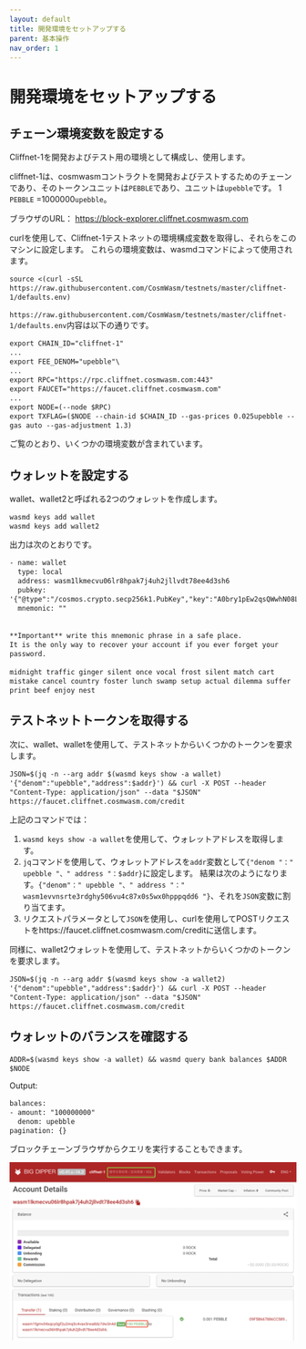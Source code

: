 ```yaml
---
layout: default
title: 開発環境をセットアップする
parent: 基本操作
nav_order: 1
---
```


# 開発環境をセットアップする

## チェーン環境変数を設定する

Cliffnet-1を開発およびテスト用の環境として構成し、使用します。

cliffnet-1は、cosmwasmコントラクトを開発およびテストするためのチェーンであり、そのトークンユニットは`PEBBLE`であり、ユニットは`upebble`です。 1 `PEBBLE` =1000000`upebble`。

ブラウザのURL： https://block-explorer.cliffnet.cosmwasm.com

curlを使用して、Cliffnet-1テストネットの環境構成変数を取得し、それらをこのマシンに設定します。 これらの環境変数は、wasmdコマンドによって使用されます。

```
source <(curl -sSL https://raw.githubusercontent.com/CosmWasm/testnets/master/cliffnet-1/defaults.env)
```

`https://raw.githubusercontent.com/CosmWasm/testnets/master/cliffnet-1/defaults.env`内容は以下の通りです。
```
export CHAIN_ID="cliffnet-1"
...
export FEE_DENOM="upebble"\
...
export RPC="https://rpc.cliffnet.cosmwasm.com:443"
export FAUCET="https://faucet.cliffnet.cosmwasm.com"
...
export NODE=(--node $RPC)
export TXFLAG=($NODE --chain-id $CHAIN_ID --gas-prices 0.025upebble --gas auto --gas-adjustment 1.3)
```

ご覧のとおり、いくつかの環境変数が含まれています。

## ウォレットを設定する

wallet、wallet2と呼ばれる2つのウォレットを作成します。

```
wasmd keys add wallet
wasmd keys add wallet2
```

出力は次のとおりです。

```
- name: wallet
  type: local
  address: wasm1lkmecvu06lr8hpak7j4uh2jllvdt78ee4d3sh6
  pubkey: '{"@type":"/cosmos.crypto.secp256k1.PubKey","key":"A0bry1pEw2qsQWwhN08LZFUFebyzDLYEFTv0EWNvm8QR"}'
  mnemonic: ""


**Important** write this mnemonic phrase in a safe place.
It is the only way to recover your account if you ever forget your password.

midnight traffic ginger silent once vocal frost silent match cart mistake cancel country foster lunch swamp setup actual dilemma suffer print beef enjoy nest
```

## テストネットトークンを取得する

次に、wallet、walletを使用して、テストネットからいくつかのトークンを要求します。

```
JSON=$(jq -n --arg addr $(wasmd keys show -a wallet) '{"denom":"upebble","address":$addr}') && curl -X POST --header "Content-Type: application/json" --data "$JSON" https://faucet.cliffnet.cosmwasm.com/credit
```

上記のコマンドでは：
1. `wasmd keys show -a wallet`を使用して、ウォレットアドレスを取得します。
2. `jq`コマンドを使用して、ウォレットアドレスを`addr`変数として`{"denom "：" upebble "、" address "：$addr}`に設定します。 結果は次のようになります。`{"denom"：" upebble "、" address "：" wasm1evvnsrte3rdghy506vu4c87x0s5wx0hpppqdd6 "}`、それを`JSON`変数に割り当てます。
3. リクエストパラメータとして`JSON`を使用し、curlを使用してPOSTリクエストをhttps://faucet.cliffnet.cosmwasm.com/creditに送信します。

同様に、wallet2ウォレットを使用して、テストネットからいくつかのトークンを要求します。

```
JSON=$(jq -n --arg addr $(wasmd keys show -a wallet2) '{"denom":"upebble","address":$addr}') && curl -X POST --header "Content-Type: application/json" --data "$JSON" https://faucet.cliffnet.cosmwasm.com/credit
```

## ウォレットのバランスを確認する

```
ADDR=$(wasmd keys show -a wallet) && wasmd query bank balances $ADDR $NODE
```

Output:

```
balances:
- amount: "100000000"
  denom: upebble
pagination: {}
```

ブロックチェーンブラウザからクエリを実行することもできます。

![explorer](/assets/images/setup-development-environment/explorer.png)


